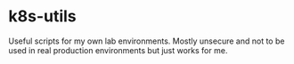 # k8s-utils

Useful scripts for my own lab environments. Mostly unsecure and not to be used in real production environments but just works for me.
